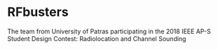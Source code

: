 # RFbusters
The team from University of Patras participating in the 2018 IEEE AP-S Student Design Contest: Radiolocation and Channel Sounding 
